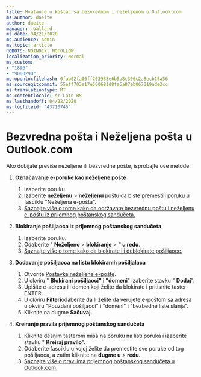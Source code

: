 ```yaml
---
title: Hvatanje u koštac sa bezvrednom i neželjenom u Outlook.com
ms.author: daeite
author: daeite
manager: joallard
ms.date: 04/21/2020
ms.audience: Admin
ms.topic: article
ROBOTS: NOINDEX, NOFOLLOW
localization_priority: Normal
ms.custom:
- "1896"
- "9000290"
ms.openlocfilehash: 0fab02fa06ff203933e6b5b8c306c2a8ecb15a56
ms.sourcegitcommit: 55eff703a17e500681d8fa6a87eb067019ade3cc
ms.translationtype: MT
ms.contentlocale: sr-Latn-RS
ms.lasthandoff: 04/22/2020
ms.locfileid: "43710745"
---
```

# <a name="spam-and-junk-email-in-outlookcom"></a>Bezvredna pošta i Neželjena pošta u Outlook.com

Ako dobijate previše neželjene ili bezvredne pošte, isprobajte ove metode:

1. **Označavanje e-poruke kao neželjene pošte**
    1. Izaberite poruku.
    1. Izaberite **neželjenu** > **neželjenu** poštu da biste premestili poruku u fasciklu "Neželjena e-pošta".
    1. [Saznajte više o tome kako da održavate bezvrednu poštu i neželjenu e-poštu iz prijemnog poštanskog sandučeta.](https://support.office.com/article/a3ece97b-82f8-4a5e-9ac3-e92fa6427ae4?wt.mc_id=Office_Outlook_com_Alchemy)

1. **Blokiranje pošiljaoca iz prijemnog poštanskog sandučeta**
    1. Izaberite poruku.
    1. Odaberite " **Neželjeno** > **blokiranje** > **" u redu**.
    1. [Saznajte više o tome kako da blokirate ili deblokirate pošiljaoce.](https://support.office.com/article/afba1c94-77bb-4f50-8b85-057cf52f4d5e?wt.mc_id=Office_Outlook_com_Alchemy)

1. **Dodavanje pošiljaoca na listu blokiranih pošiljalaca**
    1. Otvorite [Postavke neželjene e-pošte](https://outlook.live.com/mail/options/mail/junkEmail/blockedSendersAndDomainsV2).
    1. U okviru " **Blokirani pošiljaoci" i "domeni**" izaberite stavku " **Dodaj**".
    1. Upišite e-adresu ili domen koji želite da blokirate i pritisnite taster ENTER.
    1. U okviru **Filteri**odaberite da li želite da verujete e-poštom sa adresa u okviru "Pouzdani pošiljaoci" i "domeni" i "bezbedne liste slanja".
    1. Kliknite na dugme **Sačuvaj**.

1. **Kreiranje pravila prijemnog poštanskog sandučeta**
    1. Kliknite desnim tasterom miša na poruku na listi poruka i izaberite stavku " **Kreiraj pravilo**".
    1. Odaberite fasciklu u kojoj želite da premestite sve poruke od tog pošiljaoca, a zatim kliknite na **dugme u** > **redu.**
    1. [Saznajte više o pravilima prijemnog poštanskog sandučeta u Outlook.com.](https://support.office.com/article/4b094371-a5d7-49bd-8b1b-4e4896a7cc5d?wt.mc_id=Office_Outlook_com_Alchemy)